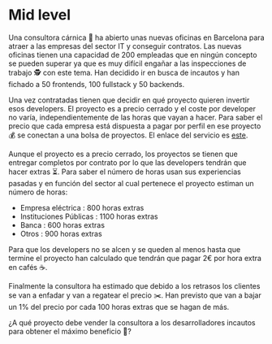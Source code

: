 # Mid level

Una consultora cárnica 🍖 ha abierto unas nuevas oficinas en Barcelona para atraer a las empresas del sector IT y conseguir contratos. Las nuevas oficinas tienen una capacidad de 200 empleadas que en ningún concepto se pueden superar ya que es muy difícil engañar a las inspecciones de trabajo 🕵 con este tema.
Han decidido ir en busca de incautos y han fichado a 50 frontends, 100 fullstack y 50 backends.

Una vez contratadas tienen que decidir en qué proyecto quieren invertir esos developers. El proyecto es a precio cerrado y el coste por developer no varía, independientemente de las horas que vayan a hacer. Para saber el precio que cada empresa está dispuesta a pagar por perfil en ese proyecto 💰 se conectan a una bolsa de proyectos. El enlace del servicio es [este](https://raw.githubusercontent.com/Trepix/Kata-Carnica/master/statements/projects.json).

Aunque el proyecto es a precio cerrado, los proyectos se tienen que entregar completos por contrato por lo que las developers tendrán que hacer extras ⏳. Para saber el número de horas usan sus experiencias pasadas y en función del sector al cual pertenece el proyecto estiman un número de horas:

* Empresa eléctrica : 800 horas extras
* Instituciones Públicas : 1100 horas extras
* Banca : 600 horas extras
* Otros : 900 horas extras

Para que los developers no se alcen y se queden al menos hasta que termine el proyecto han calculado que tendrán que pagar 2€ por hora extra en cafés ☕️.

Finalmente la consultora ha estimado que debido a los retrasos los clientes se van a enfadar y van a regatear el precio ✂️. Han previsto que van a bajar un 1% del precio por cada 100 horas extras que se hagan de más.

¿A qué proyecto debe vender la consultora a los desarrolladores incautos para obtener el máximo beneficio 🤑?